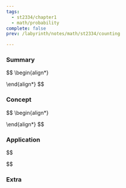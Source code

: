 ```yaml
---
tags:
  - st2334/chapter1
  - math/probability
complete: false
prev: /labyrinth/notes/math/st2334/counting

---
```

### Summary
$$
\begin{align*}

\end{align*}
$$
### Concept
$$
\begin{align*}

\end{align*}
$$
### Application
$$

$$

### Extra

